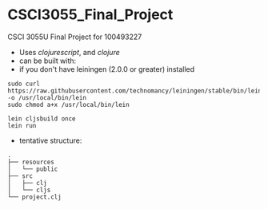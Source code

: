# CSCI3055_Final_Project
CSCI 3055U Final Project for 100493227
- Uses *clojurescript*, and *clojure*
- can be built with:
- if you don't have leiningen (2.0.0 or greater) installed
```
sudo curl https://raw.githubusercontent.com/technomancy/leiningen/stable/bin/lein -o /usr/local/bin/lein
sudo chmod a+x /usr/local/bin/lein
```
```
lein cljsbuild once
lein run
```
- tentative structure:
```
.
├── resources
│   └── public
├── src
│   ├── clj
│   └── cljs
└── project.clj
```
